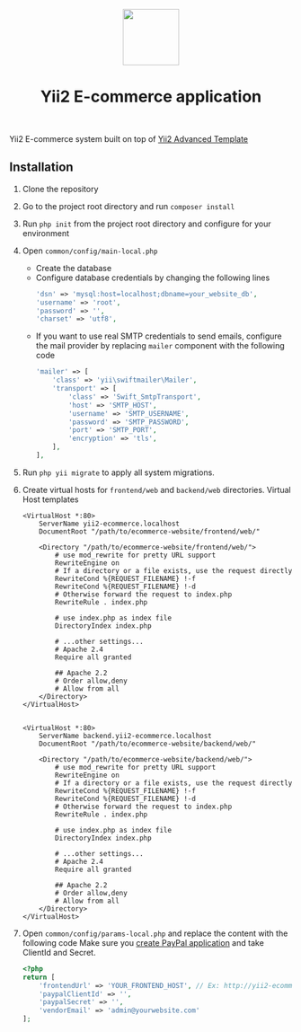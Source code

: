 <p align="center">
    <a href="https://github.com/yiisoft" target="_blank">
        <img src="https://avatars0.githubusercontent.com/u/993323" height="100px">
    </a>
    <h1 align="center">Yii2 E-commerce application</h1>
    <br>
</p>

Yii2 E-commerce system built on top of [Yii2 Advanced Template](https://github.com/yiisoft/yii2-app-advanced)

## Installation
1. Clone the repository

1. Go to the project root directory and run `composer install`
1. Run `php init` from the project root directory and configure for your environment
1. Open `common/config/main-local.php`
    - Create the database
    - Configure database credentials by changing the following lines
        ```php
        'dsn' => 'mysql:host=localhost;dbname=your_website_db',
        'username' => 'root',
        'password' => '',
        'charset' => 'utf8',
        ```
    - If you want to use real SMTP credentials to send emails, configure the mail provider by replacing `mailer` component with the following code
        ```php
        'mailer' => [
            'class' => 'yii\swiftmailer\Mailer',
            'transport' => [
                'class' => 'Swift_SmtpTransport',
                'host' => 'SMTP_HOST',
                'username' => 'SMTP_USERNAME',
                'password' => 'SMTP_PASSWORD',
                'port' => 'SMTP_PORT',
                'encryption' => 'tls',
            ],
        ],
        ```
1. Run `php yii migrate` to apply all system migrations.
1. Create virtual hosts for `frontend/web` and `backend/web` directories.
    Virtual Host templates
    ```
    <VirtualHost *:80>
        ServerName yii2-ecommerce.localhost
        DocumentRoot "/path/to/ecommerce-website/frontend/web/"
        
        <Directory "/path/to/ecommerce-website/frontend/web/">
            # use mod_rewrite for pretty URL support
            RewriteEngine on
            # If a directory or a file exists, use the request directly
            RewriteCond %{REQUEST_FILENAME} !-f
            RewriteCond %{REQUEST_FILENAME} !-d
            # Otherwise forward the request to index.php
            RewriteRule . index.php

            # use index.php as index file
            DirectoryIndex index.php

            # ...other settings...
            # Apache 2.4
            Require all granted
            
            ## Apache 2.2
            # Order allow,deny
            # Allow from all
        </Directory>
    </VirtualHost>
    
    
    <VirtualHost *:80>
        ServerName backend.yii2-ecommerce.localhost
        DocumentRoot "/path/to/ecommerce-website/backend/web/"
        
        <Directory "/path/to/ecommerce-website/backend/web/">
            # use mod_rewrite for pretty URL support
            RewriteEngine on
            # If a directory or a file exists, use the request directly
            RewriteCond %{REQUEST_FILENAME} !-f
            RewriteCond %{REQUEST_FILENAME} !-d
            # Otherwise forward the request to index.php
            RewriteRule . index.php

            # use index.php as index file
            DirectoryIndex index.php

            # ...other settings...
            # Apache 2.4
            Require all granted
            
            ## Apache 2.2
            # Order allow,deny
            # Allow from all
        </Directory>
    </VirtualHost>
    ```
5. Open `common/config/params-local.php` and replace the content with the following code
    Make sure you [create PayPal application](https://developer.paypal.com/developer/applications/) and take ClientId and Secret.
    ```php
    <?php
    return [
        'frontendUrl' => 'YOUR_FRONTEND_HOST', // Ex: http://yii2-ecommerce.localhost
        'paypalClientId' => '',
        'paypalSecret' => '',
        'vendorEmail' => 'admin@yourwebsite.com'
    ];
    ```
    
    
